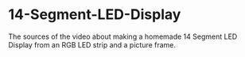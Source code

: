 # 14-Segment-LED-Display

The sources of the video about making a homemade 14 Segment LED Display from an RGB LED strip and a picture frame.
